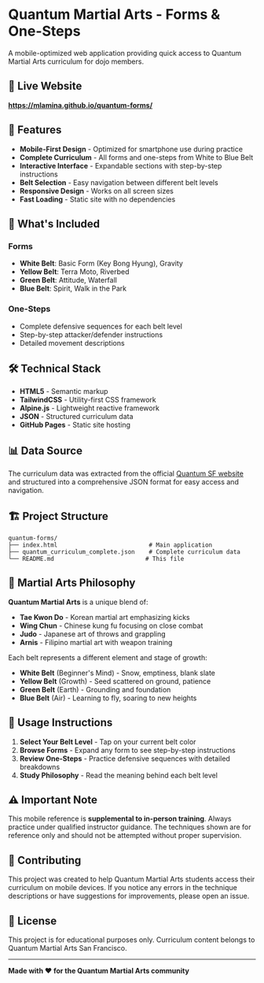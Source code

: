 # Quantum Martial Arts - Forms & One-Steps

A mobile-optimized web application providing quick access to Quantum Martial Arts curriculum for dojo members.

## 🥋 Live Website

**https://mlamina.github.io/quantum-forms/**

## 📱 Features

- **Mobile-First Design** - Optimized for smartphone use during practice
- **Complete Curriculum** - All forms and one-steps from White to Blue Belt
- **Interactive Interface** - Expandable sections with step-by-step instructions
- **Belt Selection** - Easy navigation between different belt levels
- **Responsive Design** - Works on all screen sizes
- **Fast Loading** - Static site with no dependencies

## 🎯 What's Included

### Forms
- **White Belt**: Basic Form (Key Bong Hyung), Gravity
- **Yellow Belt**: Terra Moto, Riverbed
- **Green Belt**: Attitude, Waterfall  
- **Blue Belt**: Spirit, Walk in the Park

### One-Steps
- Complete defensive sequences for each belt level
- Step-by-step attacker/defender instructions
- Detailed movement descriptions

## 🛠 Technical Stack

- **HTML5** - Semantic markup
- **TailwindCSS** - Utility-first CSS framework
- **Alpine.js** - Lightweight reactive framework
- **JSON** - Structured curriculum data
- **GitHub Pages** - Static site hosting

## 📊 Data Source

The curriculum data was extracted from the official [Quantum SF website](https://quantumsf.org/adult-martial-arts-curriculum/) and structured into a comprehensive JSON format for easy access and navigation.

## 🏗 Project Structure

```
quantum-forms/
├── index.html                          # Main application
├── quantum_curriculum_complete.json    # Complete curriculum data
└── README.md                          # This file
```

## 🎨 Martial Arts Philosophy

**Quantum Martial Arts** is a unique blend of:
- **Tae Kwon Do** - Korean martial art emphasizing kicks
- **Wing Chun** - Chinese kung fu focusing on close combat
- **Judo** - Japanese art of throws and grappling
- **Arnis** - Filipino martial art with weapon training

Each belt represents a different element and stage of growth:
- **White Belt** (Beginner's Mind) - Snow, emptiness, blank slate
- **Yellow Belt** (Growth) - Seed scattered on ground, patience
- **Green Belt** (Earth) - Grounding and foundation
- **Blue Belt** (Air) - Learning to fly, soaring to new heights

## 📖 Usage Instructions

1. **Select Your Belt Level** - Tap on your current belt color
2. **Browse Forms** - Expand any form to see step-by-step instructions
3. **Review One-Steps** - Practice defensive sequences with detailed breakdowns
4. **Study Philosophy** - Read the meaning behind each belt level

## ⚠️ Important Note

This mobile reference is **supplemental to in-person training**. Always practice under qualified instructor guidance. The techniques shown are for reference only and should not be attempted without proper supervision.

## 🤝 Contributing

This project was created to help Quantum Martial Arts students access their curriculum on mobile devices. If you notice any errors in the technique descriptions or have suggestions for improvements, please open an issue.

## 📄 License

This project is for educational purposes only. Curriculum content belongs to Quantum Martial Arts San Francisco.

---

**Made with ❤️ for the Quantum Martial Arts community**